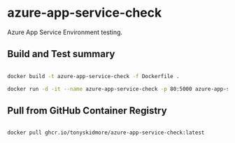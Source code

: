 # azure-app-service-check

Azure App Service Environment testing.

## Build and Test summary

````bash

docker build -t azure-app-service-check -f Dockerfile .

docker run -d -it --name azure-app-service-check -p 80:5000 azure-app-service-check


````

## Pull from GitHub Container Registry

````bash

docker pull ghcr.io/tonyskidmore/azure-app-service-check:latest

````
